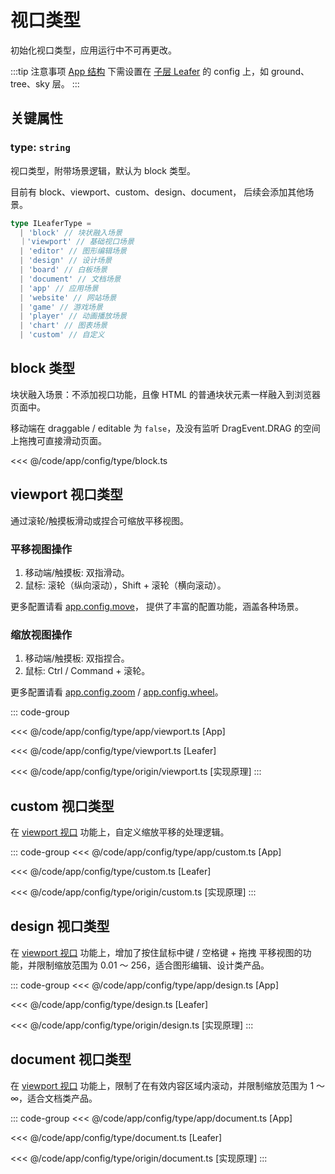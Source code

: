 # 视口类型

初始化视口类型，应用运行中不可再更改。

:::tip 注意事项
[App 结构](/guide/app/multilayer.md) 下需设置在 [子层 Leafer](/reference/display/Leafer.md) 的 config 上，如 ground、tree、sky 层。
:::

## 关键属性

### type: `string`

视口类型，附带场景逻辑，默认为 block 类型。

目前有 block、viewport、custom、design、document， 后续会添加其他场景。

```ts
type ILeaferType =
  | 'block' // 块状融入场景
  ｜'viewport' // 基础视口场景
  | 'editor' // 图形编辑场景
  | 'design' // 设计场景
  | 'board' // 白板场景
  | 'document' // 文档场景
  | 'app' // 应用场景
  | 'website' // 网站场景
  | 'game' // 游戏场景
  | 'player' // 动画播放场景
  | 'chart' // 图表场景
  | 'custom' // 自定义
```

## block 类型

块状融入场景：不添加视口功能，且像 HTML 的普通块状元素一样融入到浏览器页面中。

移动端在 draggable / editable 为 `false`，及没有监听 DragEvent.DRAG 的空间上拖拽可直接滑动页面。

<<< @/code/app/config/type/block.ts

## viewport 视口类型

通过滚轮/触摸板滑动或捏合可缩放平移视图。

### 平移视图操作

1. 移动端/触摸板: 双指滑动。
2. 鼠标: 滚轮（纵向滚动），Shift + 滚轮（横向滚动）。

更多配置请看 [app.config.move](/reference/config/app/move.md)， 提供了丰富的配置功能，涵盖各种场景。

### 缩放视图操作

1. 移动端/触摸板: 双指捏合。
2. 鼠标: Ctrl / Command + 滚轮。

更多配置请看 [app.config.zoom](/reference/config/app/zoom.md) / [app.config.wheel](/reference/config/app/wheel.md)。

::: code-group

<<< @/code/app/config/type/app/viewport.ts [App]

<<< @/code/app/config/type/viewport.ts [Leafer]

<<< @/code/app/config/type/origin/viewport.ts [实现原理]
:::

## custom 视口类型

在 [viewport 视口](#viewport-视口类型) 功能上，自定义缩放平移的处理逻辑。

::: code-group
<<< @/code/app/config/type/app/custom.ts [App]

<<< @/code/app/config/type/custom.ts [Leafer]

<<< @/code/app/config/type/origin/custom.ts [实现原理]
:::

## design 视口类型

在 [viewport 视口](#viewport-视口类型) 功能上，增加了按住鼠标中键 / 空格键 + 拖拽 平移视图的功能，并限制缩放范围为 0.01 ～ 256，适合图形编辑、设计类产品。

::: code-group
<<< @/code/app/config/type/app/design.ts [App]

<<< @/code/app/config/type/design.ts [Leafer]

<<< @/code/app/config/type/origin/design.ts [实现原理]
:::

## document 视口类型

在 [viewport 视口](#viewport-视口类型) 功能上，限制了在有效内容区域内滚动，并限制缩放范围为 1 ～ ∞，适合文档类产品。

::: code-group
<<< @/code/app/config/type/app/document.ts [App]

<<< @/code/app/config/type/document.ts [Leafer]

<<< @/code/app/config/type/origin/document.ts [实现原理]
:::
